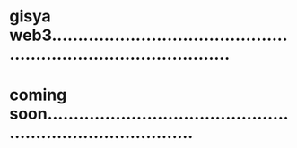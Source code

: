 # gisya web3.......................................................................................
# coming soon.................................................................................
